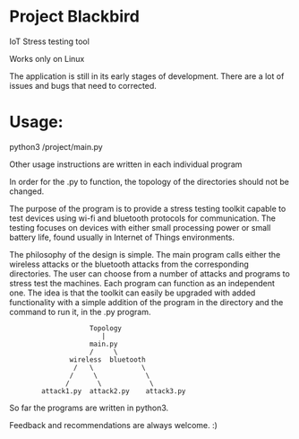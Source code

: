 # Project Blackbird

IoT Stress testing tool

Works only on Linux

The application is still in its early stages of development.
There are a lot of issues and bugs that need to corrected.

# Usage: 
python3 /project/main.py

Other usage instructions are written in each individual program

In order for the .py to function, the topology of the directories should not be changed.

The purpose of the program is to provide a stress testing toolkit capable to
test devices using wi-fi and bluetooth protocols for communication.
The testing focuses on devices with either small processing power or small
battery life, found usually in Internet of Things environments.

The philosophy of the design is simple. The main program calls either the
wireless attacks or the bluetooth attacks from the corresponding directories.
The user can choose from a number of attacks and programs to stress test the
machines. Each program can function as an independent one. The idea is that the
toolkit can easily be upgraded with added functionality with a simple addition of the
program in the directory and the command to run it, in the .py program.

                        Topology
                           |
                        main.py
                        /     \
                   wireless  bluetooth
                    /   \            \
                   /     \            \
                  /       \            \
            attack1.py  attack2.py    attack3.py

So far the programs are written in python3.

Feedback and recommendations are always welcome. :)
